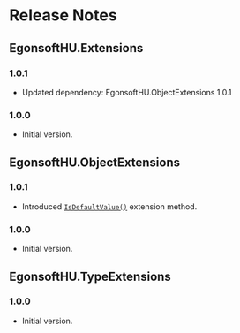 # Release Notes
## EgonsoftHU.Extensions
### 1.0.1
- Updated dependency: EgonsoftHU.ObjectExtensions 1.0.1
### 1.0.0
- Initial version.
## EgonsoftHU.ObjectExtensions
### 1.0.1
- Introduced [`IsDefaultValue()`](docs/a8698b24-3669-337b-fa7e-7d40957be70b.md) extension method.
### 1.0.0
- Initial version.
## EgonsoftHU.TypeExtensions
### 1.0.0
- Initial version.
